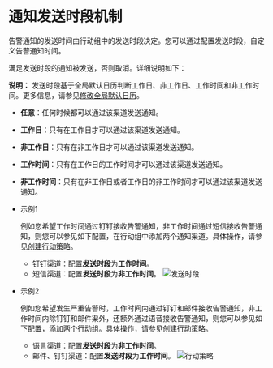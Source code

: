 # 通知发送时段机制

告警通知的发送时间由行动组中的发送时段决定。您可以通过配置发送时段，自定义告警通知时间。

满足发送时段的通知被发送，否则取消。详细说明如下：

**说明：** 发送时段基于全局默认日历判断工作日、非工作日、工作时间和非工作时间。更多信息，请参见[修改全局默认日历](/cn.zh-CN/告警/告警（新版）/用户管理/修改全局默认日历.md)。

-   **任意**：任何时候都可以通过该渠道发送通知。
-   **工作日**：只有在工作日才可以通过该渠道发送通知。
-   **非工作日**：只有在非工作日才可以通过该渠道发送通知。
-   **工作时间**：只有在工作日的工作时间才可以通过该渠道发送通知。
-   **非工作时间**：只有在非工作日或者工作日的非工作时间才可以通过该渠道发送通知。

-   示例1

    例如您希望工作时间通过钉钉接收告警通知，非工作时间通过短信接收告警通知，则您可以参见如下配置，在行动组中添加两个通知渠道。具体操作，请参见[创建行动策略](/cn.zh-CN/告警/告警（新版）/通知管理/创建行动策略.md)。

    -   钉钉渠道：配置**发送时段**为**工作时间**。
    -   短信渠道：配置**发送时段**为**非工作时间**。
    ![发送时段](https://static-aliyun-doc.oss-accelerate.aliyuncs.com/assets/img/zh-CN/7538648161/p264274.png)

-   示例2

    例如您希望发生严重告警时，工作时间内通过钉钉和邮件接收告警通知，非工作时间内除钉钉和邮件渠外，还额外通过语音接收告警通知，则您可以参见如下配置，添加两个行动组。具体操作，请参见[创建行动策略](/cn.zh-CN/告警/告警（新版）/通知管理/创建行动策略.md)。

    -   语言渠道：配置**发送时段**为**非工作时间**。
    -   邮件、钉钉渠道：配置**发送时段**为**工作时间**。
    ![行动策略](https://static-aliyun-doc.oss-accelerate.aliyuncs.com/assets/img/zh-CN/4542178161/p265202.png)


